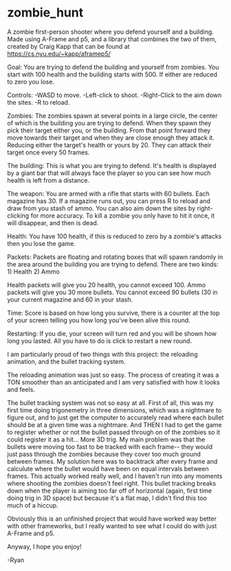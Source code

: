 # zombie_hunt
A zombie first-person shooter where you defend yourself and a building. Made using A-Frame and p5, and a library that combines the two of them, created by Craig Kapp that can be found at https://cs.nyu.edu/~kapp/aframep5/

Goal:
  You are trying to defend the building and yourself from zombies. You start with 100 health and the building starts with 500. If either are reduced to zero you lose.

  Controls:
    -WASD to move.
    -Left-click to shoot.
    -Right-Click to the aim down the sites. 
    -R to reload.   

Zombies:
  The zombies spawn at several points in a large circle, the center of which is the building you are trying to defend. 
  When they spawn they pick their target either you, or the building. 
  From that point forward they move towards their target and when they are close enough they attack it. Reducing either the target's health or yours by 20. 
  They can attack their target once every 50 frames.

The building:
  This is what you are trying to defend. It's health is displayed by a giant bar that will always face the player so you can see how much health is left from a distance. 

The weapon:
  You are armed with a rifle that starts with 60 bullets. Each magazine has 30. If a magazine runs out, you can press R to reload and draw from you stash of ammo. You can also aim down the sites by right-clicking for more accuracy.
  To kill a zombie you only have to hit it once, it will disappear, and then is dead. 

Health:
  You have 100 health, if this is reduced to zero by a zombie's attacks then you lose the game. 

Packets:
  Packets are floating and rotating boxes that will spawn randomly in the area around the building you are trying to defend. 
  There are two kinds:
    1) Health
    2) Ammo

  Health packets will give you 20 health, you cannot exceed 100. Ammo packets will give you 30 more bullets. You cannot exceed 90 bullets (30 in your current magazine and 60 in your stash. 

Time:
  Score is based on how long you survive, there is a counter at the top of your screen telling you how long you've been alive this round. 

Restarting:
  If you die, your screen will turn red and you will be shown how long you lasted. All you have to do is click to restart a new round.


I am particularly proud of two things with this project: the reloading animation, and the bullet tracking system. 

The reloading animation was just so easy. The process of creating it was a TON smoother than an anticipated and I am very satisfied with how it looks and feels. 

The bullet tracking system was not so easy at all. First of all, this was my first time doing trigonemetry in three dimensions, which was a nightmare to figure out, and to just get the computer to accurately read where each bullet should be at a given time was a nightmare. 
And THEN I had to get the game to register whether or not the bullet passed through on of the zombies so it could register it as a hit... More 3D trig. My main problem was that the bullets were moving too fast to be tracked with each frame-- they would just pass through the zombies because they cover too much ground between frames. 
My solution here was to backtrack after every frame and calculute where the bullet would have been on equal intervals between frames. This actually worked really well, and I haven't run into any moments where shooting the zombies doesn't feel right. 
This bullet tracking breaks down when the player is aiming too far off of horizontal (again, first time doing trig in 3D space) but because it's a flat map, I didn't find this too much of a hiccup.

Obviously this is an unfinished project that would have worked way better with other frameworks, but I really wanted to see what I could do with just A-Frame and p5. 

Anyway, I hope you enjoy!

-Ryan


